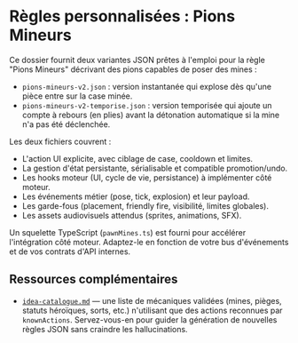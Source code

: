 # Règles personnalisées : Pions Mineurs

Ce dossier fournit deux variantes JSON prêtes à l'emploi pour la règle "Pions Mineurs" décrivant des pions capables de poser des mines :

- `pions-mineurs-v2.json` : version instantanée qui explose dès qu'une pièce entre sur la case minée.
- `pions-mineurs-v2-temporise.json` : version temporisée qui ajoute un compte à rebours (en plies) avant la détonation automatique si la mine n'a pas été déclenchée.

Les deux fichiers couvrent :

- L'action UI explicite, avec ciblage de case, cooldown et limites.
- La gestion d'état persistante, sérialisable et compatible promotion/undo.
- Les hooks moteur (UI, cycle de vie, persistance) à implémenter côté moteur.
- Les événements métier (pose, tick, explosion) et leur payload.
- Les garde-fous (placement, friendly fire, visibilité, limites globales).
- Les assets audiovisuels attendus (sprites, animations, SFX).

Un squelette TypeScript (`pawnMines.ts`) est fourni pour accélérer l'intégration côté moteur. Adaptez-le en fonction de votre bus d'événements et de vos contrats d'API internes.

## Ressources complémentaires

- [`idea-catalogue.md`](./idea-catalogue.md) — une liste de mécaniques validées (mines, pièges, statuts héroïques, sorts, etc.) n'utilisant que des actions reconnues par `knownActions`. Servez-vous-en pour guider la génération de nouvelles règles JSON sans craindre les hallucinations.

